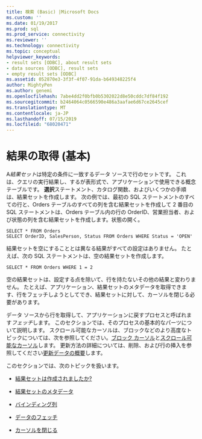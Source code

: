```yaml
---
title: 検索 (Basic) |Microsoft Docs
ms.custom: ''
ms.date: 01/19/2017
ms.prod: sql
ms.prod_service: connectivity
ms.reviewer: ''
ms.technology: connectivity
ms.topic: conceptual
helpviewer_keywords:
- result sets [ODBC], about result sets
- data sources [ODBC], result sets
- empty result sets [ODBC]
ms.assetid: 052870e3-3f3f-4f07-91da-b649348225f4
author: MightyPen
ms.author: genemi
ms.openlocfilehash: 7abe4dd2f0bfb0b5302022d8e50cddc7df84f192
ms.sourcegitcommit: b2464064c0566590e486a3aafae6d67ce2645cef
ms.translationtype: MT
ms.contentlocale: ja-JP
ms.lasthandoff: 07/15/2019
ms.locfileid: "68020471"
---
```

# <a name="retrieving-results-basic"></a>結果の取得 (基本)
A*結果セット*は特定の条件に一致するデータ ソースで行のセットです。 これは、クエリの実行結果し、するが表形式で、アプリケーションで使用できる概念テーブルです。 **選択**ステートメント、カタログ関数、およびいくつかの手順は、結果セットを作成します。 次の例では、最初の SQL ステートメントのすべての行と、Orders テーブルのすべての列を含む結果セットを作成して 2 番目の SQL ステートメントは、Orders テーブル内の行の OrderID、営業担当者、および状態の列を含む結果セットを作成します。状態の開く。  
  
```  
SELECT * FROM Orders  
SELECT OrderID, SalesPerson, Status FROM Orders WHERE Status = 'OPEN'  
```  
  
 結果セットを空にすることとは異なる結果がすべての設定はありません。 たとえば、次の SQL ステートメントは、空の結果セットを作成します。  
  
```  
SELECT * FROM Orders WHERE 1 = 2  
```  
  
 空の結果セットは、設定する点を除いて、行を持たないその他の結果と変わりません。 たとえば、アプリケーション、結果セットのメタデータを取得できます、行をフェッチしようとしてでき、結果セットに対して、カーソルを閉じる必要があります。  
  
 データ ソースから行を取得して、アプリケーションに戻すプロセスと呼ばれます*フェッチ*します。 このセクションでは、そのプロセスの基本的なパーツについて説明します。 スクロール可能なカーソルは、ブロックなどのより高度なトピックについては、次を参照してください。[ブロック カーソル](../../../odbc/reference/develop-app/block-cursors.md)と[スクロール可能なカーソル](../../../odbc/reference/develop-app/scrollable-cursors.md)します。 更新方法の詳細については、削除、および行の挿入を参照してください[更新データの概要](../../../odbc/reference/develop-app/updating-data-overview.md)します。  
  
 このセクションでは、次のトピックを扱います。  
  
-   [結果セットは作成されましたか?](../../../odbc/reference/develop-app/was-a-result-set-created.md)  
  
-   [結果セットのメタデータ](../../../odbc/reference/develop-app/result-set-metadata.md)  
  
-   [バインディング列](../../../odbc/reference/develop-app/binding-columns.md)  
  
-   [データのフェッチ](../../../odbc/reference/develop-app/fetching-data.md)  
  
-   [カーソルを閉じる](../../../odbc/reference/develop-app/closing-the-cursor.md)

